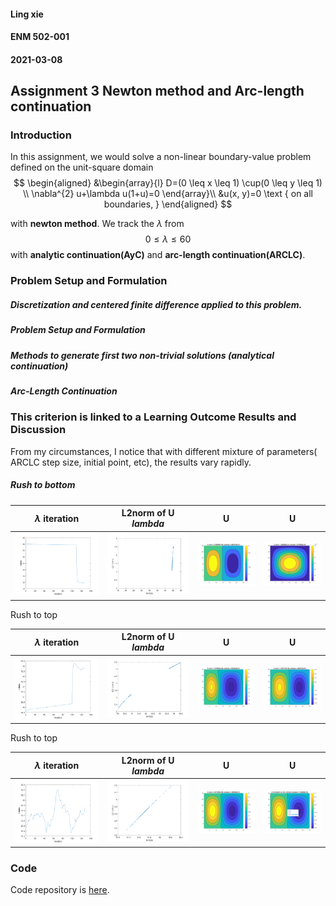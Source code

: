 #### Ling xie
#### ENM 502-001
#### 2021-03-08
## Assignment 3 Newton method and Arc-length continuation

### Introduction

In this assignment, we would solve a non-linear boundary-value problem defined on the unit-square domain 
$$
\begin{aligned}
&\begin{array}{l}
D=(0 \leq x \leq 1) \cup(0 \leq y \leq 1) \\
\nabla^{2} u+\lambda u(1+u)=0
\end{array}\\
&u(x, y)=0 \text { on all boundaries, }
\end{aligned}
$$


with **newton method**. We track the $\lambda$ from 
$$
0 \leq \lambda \leq 60
$$
with **analytic continuation(AyC)** and **arc-length continuation(ARCLC)**.



### Problem Setup and Formulation

##### Discretization and centered finite difference applied to this problem.

##### Problem Setup and Formulation

##### Methods to generate first two non-trivial solutions (analytical continuation)

##### Arc-Length Continuation

### This criterion is linked to a Learning Outcome Results and Discussion

From my circumstances, I notice that with different mixture of parameters( ARCLC step size, initial point, etc), the results vary rapidly.



##### Rush to bottom

| $\lambda$ iteration                    | L2norm of U $lambda$                          | U                                   | U                                   |
| -------------------------------------- | --------------------------------------------- | ----------------------------------- | ----------------------------------- |
| ![](./results/rush2bottom/lmbd_it.png) | ![](./results/rush2bottom/L2normU_lambda.png) | ![](./results/rush2bottom/fig1.png) | ![](./results/rush2bottom/fig2.png) |

Rush to top

| $\lambda$ iteration                 | L2norm of U $lambda$                       | U                                | U                                |
| ----------------------------------- | ------------------------------------------ | -------------------------------- | -------------------------------- |
| ![](./results/rush2top/lmbd_it.png) | ![](./results/rush2top/L2normU_lambda.png) | ![](./results/rush2top/fig1.png) | ![](./results/rush2top/fig2.png) |

Rush to top

| $\lambda$ iteration                  | L2norm of U $lambda$                        | U                                 | U                                 |
| ------------------------------------ | ------------------------------------------- | --------------------------------- | --------------------------------- |
| ![](./results/fluctuate/lmbd_it.png) | ![](./results/fluctuate/L2normU_lambda.png) | ![](./results/fluctuate/fig1.png) | ![](./results/fluctuate/fig2.png) |



### Code

Code repository is [here](https://github.com/Jack12xl/ENM502-2021-hw3).